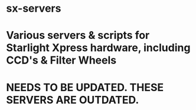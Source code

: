 # sx-servers

# Various servers & scripts for Starlight Xpress hardware, including CCD's & Filter Wheels

# NEEDS TO BE UPDATED. THESE SERVERS ARE OUTDATED.
